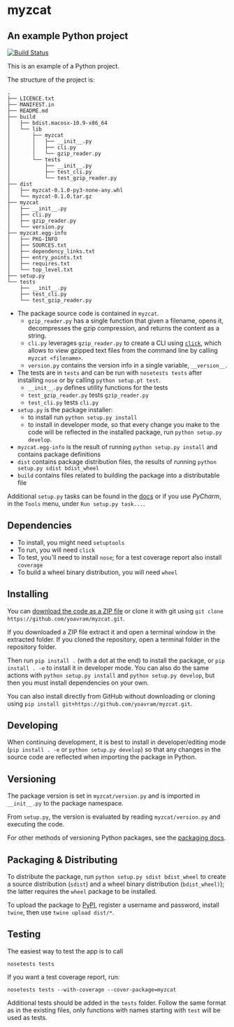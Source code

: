 # myzcat
## An example Python project

[![Build Status](https://travis-ci.org/yoavram/myzcat.svg?branch=master)](https://travis-ci.org/yoavram/myzcat)

This is an example of a Python project.

The structure of the project is:

```
.
├── LICENCE.txt
├── MANIFEST.in
├── README.md
├── build
│   ├── bdist.macosx-10.9-x86_64
│   └── lib
│       ├── myzcat
│       │   ├── __init__.py
│       │   ├── cli.py
│       │   └── gzip_reader.py
│       └── tests
│           ├── __init__.py
│           ├── test_cli.py
│           └── test_gzip_reader.py
├── dist
│   ├── myzcat-0.1.0-py3-none-any.whl
│   └── myzcat-0.1.0.tar.gz
├── myzcat
│   ├── __init__.py
│   ├── cli.py
│   ├── gzip_reader.py
│   └── version.py
├── myzcat.egg-info
│   ├── PKG-INFO
│   ├── SOURCES.txt
│   ├── dependency_links.txt
│   ├── entry_points.txt
│   ├── requires.txt
│   └── top_level.txt
├── setup.py
└── tests
    ├── __init__.py
    ├── test_cli.py
    └── test_gzip_reader.py
```

- The package source code is contained in `myzcat`.
  - `gzip_reader.py` has a single function that given a filename, opens it, decompresses the gzip compression, and returns the content as a string.
  - `cli.py` leverages `gzip_reader.py` to create a CLI using [`click`](http://click.pocoo.org), which allows to view gzipped text files from the command line by calling `myzcat <filename>`.
  - `version.py` contains the version info in a single variable, `__version__`.
- The tests are in `tests` and can be run with `nosetests tests` after installing `nose` or by calling `python setup.pt test`.
  - `__init__.py` defines utility functions for the tests
  - `test_gzip_reader.py` tests `gzip_reader.py`
  - `test_cli.py` tests `cli.py`
- `setup.py` is the package installer:
  - to install run `python setup.py install`
  - to install in developer mode, so that every change you make to the code will be reflected in the installed package, run `python setup.py develop`.
- `myzcat.egg-info` is the result of running `python setup.py install` and contains package definitions
- `dist` contains package distribution files, the results of running `python setup.py sdist bdist_wheel`
- `build` contains files related to building the package into a distributable file

Additional `setup.py` tasks can be found in the [docs](https://packaging.python.org) or if you use _PyCharm_, in the `Tools` menu, under `Run setup.py task...`.

## Dependencies

- To install, you might need `setuptools`
- To run, you will need `click`
- To test, you'll need to install `nose`; for a test coverage report also install `coverage`
- To build a wheel binary distribution, you will need `wheel`

## Installing

You can [download the code as a ZIP file](https://github.com/yoavram/myzcat/archive/master.zip) or clone it with git using `git clone https://github.com/yoavram/myzcat.git`. 

If you downloaded a ZIP file extract it and open a terminal window in the extracted folder.
If you cloned the repository, open a terminal folder in the repository folder.

Then run `pip install .` (with a dot at the end) to install the package, or `pip install . -e` to install it in developer mode. You can also do the same actions with `python setup.py install` and `python setup.py develop`, but then you must install dependencies on your own.

You can also install directly from GitHub without downloading or cloning using `pip install git+https://github.com/yoavram/myzcat.git`.

## Developing

When continuing development, it is best to install in developer/editing mode (`pip install . -e` or `python setup.py develop`) so that any changes in the source code are reflected when importing the package in Python.

## Versioning

The package version is set in `myzcat/version.py` and is imported in `__init__.py` to the package namespace. 

From `setup.py`, the version is evaluated by reading `myzcat/version.py` and executing the code.

For other methods of versioning Python packages, see the [packaging docs](https://packaging.python.org/single_source_version/#single-sourcing-the-version).

## Packaging & Distributing

To distribute the package, run `python setup.py sdist bdist_wheel` to create a source distribution (`sdist`) and a wheel binary distribution (`bdist_wheel)`); the latter requires the `wheel` package to be installed.

To upload the package to [PyPI](http://pypi.python.org), register a username and password, install `twine`, then use `twine upload dist/*`.

## Testing

The easiest way to test the app is to call 
```
nosetests tests
```

If you want a test coverage report, run:
```
nosetests tests --with-coverage --cover-package=myzcat
```

Additional tests should be added in the `tests` folder. 
Follow the same format as in the existing files, only functions with names starting with `test` will be used as tests.